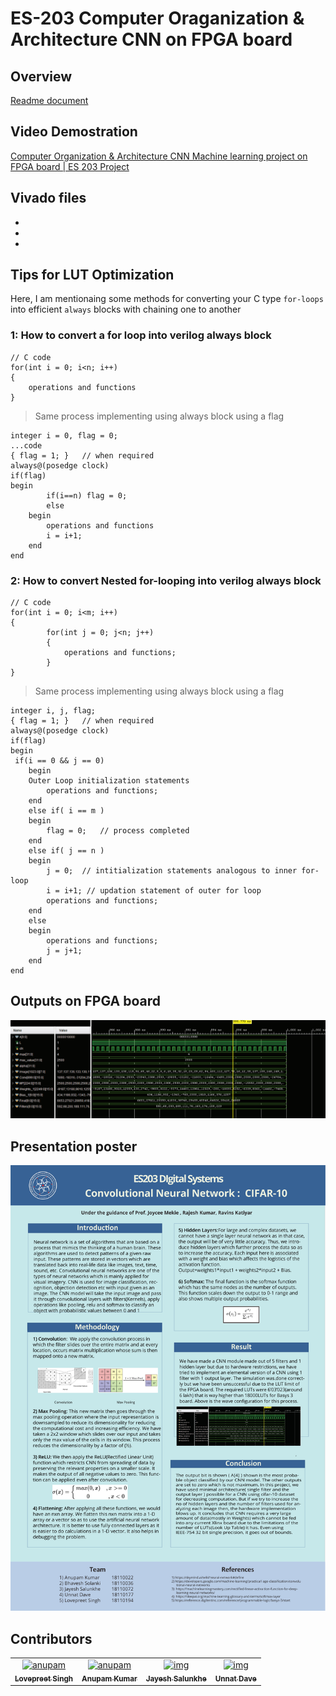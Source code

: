 # ES-203 Computer Oraganization & Architecture CNN on FPGA board
## Overview
[Readme document](https://github.com/akcgjc007/ES203-COA-CNN/blob/main/CNN_ReadMe.pdf)

## Video Demostration
[Computer Organization & Architecture CNN Machine learning project on FPGA board | ES 203 Project
](https://youtu.be/3J2X-j0z2M8)

## Vivado files
 - []()
 - []()
 - []()

## Tips for LUT Optimization
Here, I am mentionaing some methods for converting your C type `for-loops` into efficient `always` blocks with chaining one to another

### 1: How to convert a for loop into verilog always block
```
// C code
for(int i = 0; i<n; i++)
{
	operations and functions
}
```

> Same process implementing using always block using a flag
```
integer i = 0, flag = 0;
...code
{ flag = 1; }	// when required
always@(posedge clock)
if(flag)
begin
		if(i==n) flag = 0;
		else
	begin
		operations and functions
		i = i+1;
	end
end
```

### 2: How to convert Nested for-looping into verilog always block
```
// C code
for(int i = 0; i<m; i++)
{
		for(int j = 0; j<n; j++)
		{
			operations and functions;
		}
}
```
> Same process implementing using always block using a flag
```
integer i, j, flag;
{ flag = 1; }	// when required
always@(posedge clock)
if(flag)
begin
 if(i == 0 && j == 0)
	begin
 	Outer Loop initialization statements
		operations and functions;
	end
	else if( i == m )
	begin
		flag = 0;	// process completed
	end
	else if( j == n )
	begin 
		j = 0;	// intitialization statements analogous to inner for-loop 
		i = i+1; // updation statement of outer for loop
		operations and functions;
	end
	else
	begin
		operations and functions;
		j = j+1;
	end
end
```

## Outputs on FPGA board
<img src="SimulationOutput.png" />

## Presentation poster
<img src="CNN_CIFAR_10-1.jpg" />

## Contributors
<table>
  <tr>
    <td align="center">
      <a href="https://github.com/Lovepreet-Singh-LPSK">
          <img src="https://avatars.githubusercontent.com/u/47054388" width="100;" alt="anupam"/>
          <br />
          <sub><b>Lovepreet Singh</b></sub>
      </a>
    </td>    
    <td align="center">
      <a href="https://github.com/akcgjc007">
          <img src="https://avatars2.githubusercontent.com/u/56300182" width="100;" alt="anupam"/>
          <br />
          <sub><b>Anupam Kumar</b></sub>
      </a>
    </td>
	<td align="center">
      <a href="">
          <img src="" width="100;" alt="img"/>
          <br />
          <sub><b>Jayesh Salunkhe</b></sub>
      </a>
    </td>
    <td align="center">
      <a href="">
          <img src="" width="100;" alt="img"/>
          <br />
          <sub><b>Unnat Dave</b></sub>
      </a>
    </td>
  </tr>
</table>